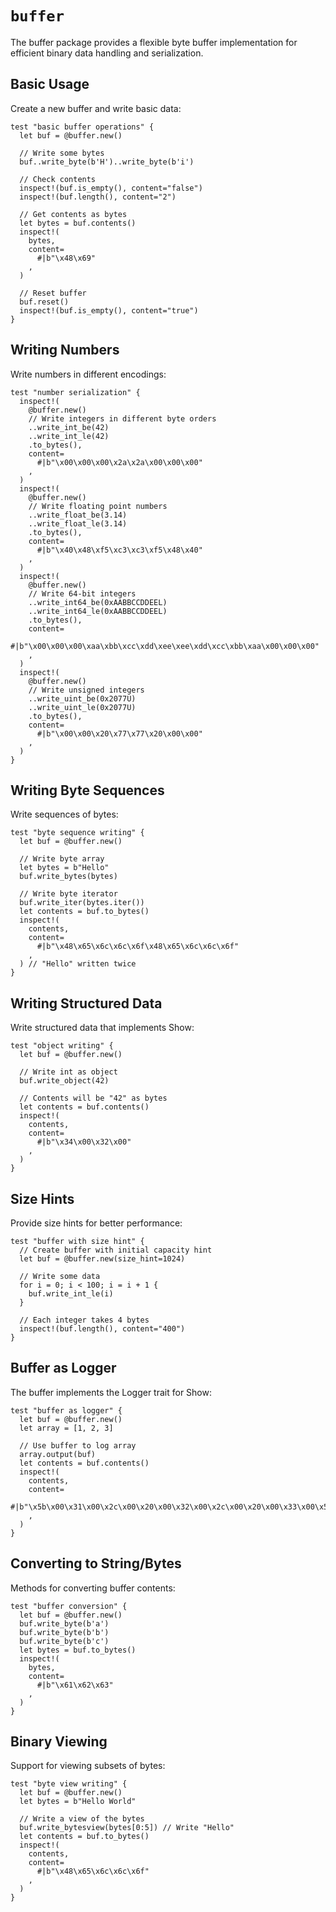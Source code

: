 # `buffer`

The buffer package provides a flexible byte buffer implementation for efficient binary data handling and serialization.

## Basic Usage

Create a new buffer and write basic data:

```moonbit
test "basic buffer operations" {
  let buf = @buffer.new()

  // Write some bytes
  buf..write_byte(b'H')..write_byte(b'i')

  // Check contents
  inspect!(buf.is_empty(), content="false")
  inspect!(buf.length(), content="2")

  // Get contents as bytes
  let bytes = buf.contents()
  inspect!(
    bytes,
    content=
      #|b"\x48\x69"
    ,
  )

  // Reset buffer
  buf.reset()
  inspect!(buf.is_empty(), content="true")
}
```

## Writing Numbers

Write numbers in different encodings:

```moonbit
test "number serialization" {
  inspect!(
    @buffer.new()
    // Write integers in different byte orders
    ..write_int_be(42)
    ..write_int_le(42)
    .to_bytes(),
    content=
      #|b"\x00\x00\x00\x2a\x2a\x00\x00\x00"
    ,
  )
  inspect!(
    @buffer.new()
    // Write floating point numbers
    ..write_float_be(3.14)
    ..write_float_le(3.14)
    .to_bytes(),
    content=
      #|b"\x40\x48\xf5\xc3\xc3\xf5\x48\x40"
    ,
  )
  inspect!(
    @buffer.new()
    // Write 64-bit integers
    ..write_int64_be(0xAABBCCDDEEL)
    ..write_int64_le(0xAABBCCDDEEL)
    .to_bytes(),
    content=
      #|b"\x00\x00\x00\xaa\xbb\xcc\xdd\xee\xee\xdd\xcc\xbb\xaa\x00\x00\x00"
    ,
  )
  inspect!(
    @buffer.new()
    // Write unsigned integers
    ..write_uint_be(0x2077U)
    ..write_uint_le(0x2077U)
    .to_bytes(),
    content=
      #|b"\x00\x00\x20\x77\x77\x20\x00\x00"
    ,
  )
}
```

## Writing Byte Sequences

Write sequences of bytes:

```moonbit
test "byte sequence writing" {
  let buf = @buffer.new()

  // Write byte array
  let bytes = b"Hello"
  buf.write_bytes(bytes)

  // Write byte iterator
  buf.write_iter(bytes.iter())
  let contents = buf.to_bytes()
  inspect!(
    contents,
    content=
      #|b"\x48\x65\x6c\x6c\x6f\x48\x65\x6c\x6c\x6f"
    ,
  ) // "Hello" written twice
}
```

## Writing Structured Data

Write structured data that implements Show:

```moonbit
test "object writing" {
  let buf = @buffer.new()

  // Write int as object
  buf.write_object(42)

  // Contents will be "42" as bytes
  let contents = buf.contents()
  inspect!(
    contents,
    content=
      #|b"\x34\x00\x32\x00"
    ,
  )
}
```

## Size Hints

Provide size hints for better performance:

```moonbit
test "buffer with size hint" {
  // Create buffer with initial capacity hint
  let buf = @buffer.new(size_hint=1024)

  // Write some data
  for i = 0; i < 100; i = i + 1 {
    buf.write_int_le(i)
  }

  // Each integer takes 4 bytes
  inspect!(buf.length(), content="400")
}
```

## Buffer as Logger

The buffer implements the Logger trait for Show:

```moonbit
test "buffer as logger" {
  let buf = @buffer.new()
  let array = [1, 2, 3]

  // Use buffer to log array
  array.output(buf)
  let contents = buf.contents()
  inspect!(
    contents,
    content=
      #|b"\x5b\x00\x31\x00\x2c\x00\x20\x00\x32\x00\x2c\x00\x20\x00\x33\x00\x5d\x00"
    ,
  )
}
```

## Converting to String/Bytes

Methods for converting buffer contents:

```moonbit
test "buffer conversion" {
  let buf = @buffer.new()
  buf.write_byte(b'a')
  buf.write_byte(b'b')
  buf.write_byte(b'c')
  let bytes = buf.to_bytes()
  inspect!(
    bytes,
    content=
      #|b"\x61\x62\x63"
    ,
  )
}
```

## Binary Viewing

Support for viewing subsets of bytes:

```moonbit
test "byte view writing" {
  let buf = @buffer.new()
  let bytes = b"Hello World"

  // Write a view of the bytes
  buf.write_bytesview(bytes[0:5]) // Write "Hello"
  let contents = buf.to_bytes()
  inspect!(
    contents,
    content=
      #|b"\x48\x65\x6c\x6c\x6f"
    ,
  )
}
```
